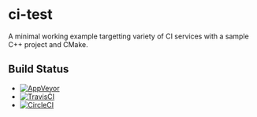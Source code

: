 # ci-test

A minimal working example targetting variety of CI services
with a sample C++ project and CMake.

## Build Status

- [![AppVeyor](https://ci.appveyor.com/api/projects/status/d12os7q08ps9vf8r?svg=true)](https://ci.appveyor.com/project/mloskot/ci-test)
- [![TravisCI](https://travis-ci.org/mloskot/ci-test.png?branch=master)](https://travis-ci.org/mloskot/ci-test)
- [![CircleCI](https://circleci.com/gh/mloskot/ci-test/tree/master.svg?style=shield)](https://circleci.com/gh/mloskot/ci-test/tree/master)